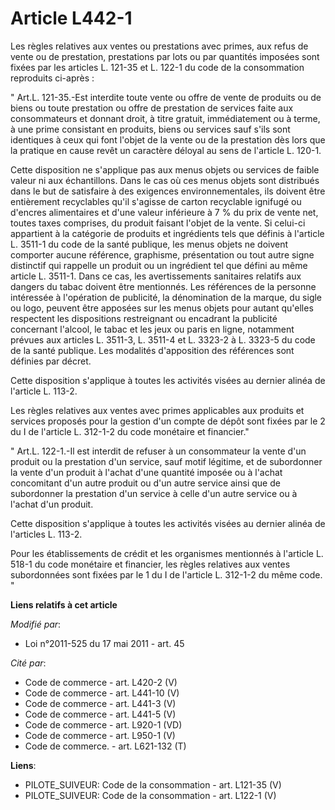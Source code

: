 # Article L442-1

Les règles relatives aux ventes ou prestations avec primes, aux refus de vente ou de prestation, prestations par lots ou par
quantités imposées sont fixées par les articles L. 121-35 et L. 122-1 du code de la consommation reproduits ci-après : 

" Art.L. 121-35.-Est interdite toute vente ou offre de vente de produits ou de biens ou toute prestation ou offre de
prestation de services faite aux consommateurs et donnant droit, à titre gratuit, immédiatement ou à terme, à une prime
consistant en produits, biens ou services sauf s'ils sont identiques à ceux qui font l'objet de la vente ou de la prestation
dès lors que la pratique en cause revêt un caractère déloyal au sens de l'article L. 120-1. 

Cette disposition ne s'applique pas aux menus objets ou services de faible valeur ni aux échantillons. Dans le cas où ces
menus objets sont distribués dans le but de satisfaire à des exigences environnementales, ils doivent être entièrement
recyclables qu'il s'agisse de carton recyclable ignifugé ou d'encres alimentaires et d'une valeur inférieure à 7 % du prix de
vente net, toutes taxes comprises, du produit faisant l'objet de la vente. Si celui-ci appartient à la catégorie de produits
et ingrédients tels que définis à l'article L. 3511-1 du code de la santé publique, les menus objets ne doivent comporter
aucune référence, graphisme, présentation ou tout autre signe distinctif qui rappelle un produit ou un ingrédient tel que
défini au même article L. 3511-1. Dans ce cas, les avertissements sanitaires relatifs aux dangers du tabac doivent être
mentionnés. Les références de la personne intéressée à l'opération de publicité, la dénomination de la marque, du sigle ou
logo, peuvent être apposées sur les menus objets pour autant qu'elles respectent les dispositions restreignant ou encadrant
la publicité concernant l'alcool, le tabac et les jeux ou paris en ligne, notamment prévues aux articles L. 3511-3, L. 3511-4
et L. 3323-2 à L. 3323-5 du code de la santé publique. Les modalités d'apposition des références sont définies par décret. 

Cette disposition s'applique à toutes les activités visées au dernier alinéa de l'article L. 113-2. 

Les règles relatives aux ventes avec primes applicables aux produits et services proposés pour la gestion d'un compte de
dépôt sont fixées par le 2 du I de l'article L. 312-1-2 du code monétaire et financier." 

" Art.L. 122-1.-Il est interdit de refuser à un consommateur la vente d'un produit ou la prestation d'un service, sauf motif
légitime, et de subordonner la vente d'un produit à l'achat d'une quantité imposée ou à l'achat concomitant d'un autre
produit ou d'un autre service ainsi que de subordonner la prestation d'un service à celle d'un autre service ou à l'achat
d'un produit. 

Cette disposition s'applique à toutes les activités visées au dernier alinéa de l'articles L. 113-2. 

Pour les établissements de crédit et les organismes mentionnés à l'article L. 518-1 du code monétaire et financier, les
règles relatives aux ventes subordonnées sont fixées par le 1 du I de l'article L. 312-1-2 du même code. "

**Liens relatifs à cet article**

_Modifié par_:

  - Loi n°2011-525 du 17 mai 2011 - art. 45

_Cité par_:

  - Code de commerce - art. L420-2 (V)
  - Code de commerce - art. L441-10 (V)
  - Code de commerce - art. L441-3 (V)
  - Code de commerce - art. L441-5 (V)
  - Code de commerce - art. L920-1 (VD)
  - Code de commerce - art. L950-1 (V)
  - Code de commerce. - art. L621-132 (T)

**Liens**:

  - PILOTE_SUIVEUR: Code de la consommation - art. L121-35 (V)
  - PILOTE_SUIVEUR: Code de la consommation - art. L122-1 (V)
